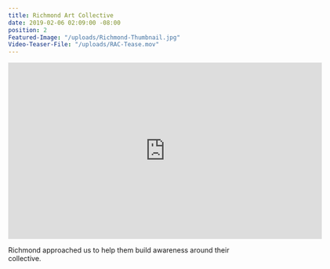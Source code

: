 ```yaml
---
title: Richmond Art Collective
date: 2019-02-06 02:09:00 -08:00
position: 2
Featured-Image: "/uploads/Richmond-Thumbnail.jpg"
Video-Teaser-File: "/uploads/RAC-Tease.mov"
---
```


<iframe src="https://player.vimeo.com/video/296245408" width="640" height="360" frameborder="0" allow="autoplay; fullscreen" allowfullscreen></iframe>



Richmond approached us to help them build awareness around their collective. 